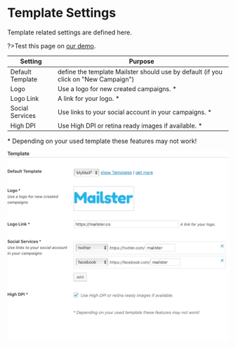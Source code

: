 # Template Settings

Template related settings are defined here.

?>Test this page on [our demo](https://demo.mailster.co/wp-admin/edit.php?post_type=newsletter&page=mailster_settings#template).

Setting | Purpose
--- | ---
Default Template | define the template Mailster should use by default (if you click on "New Campaign")
Logo | Use a logo for new created campaigns. \*
Logo Link | A link for your logo. \*
Social Services | Use links to your social account in your campaigns. \*
High DPI | Use High DPI or retina ready images if available. \*

\* Depending on your used template these features may not work!

![Template Settings Screen](/assets/settings-template.png)
